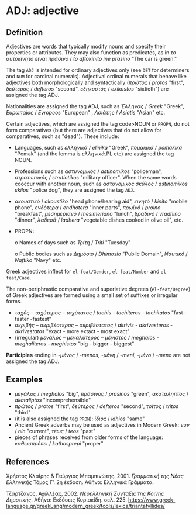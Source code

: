 # ΑDJ: adjective

## Definition

Adjectives are words that typically modify nouns and specify their properties or attributes. They may also function as predicates, as in *το αυτοκίνητο είναι πράσινο* / *to aftokinito ine prasino* "The car is green."

The tag <code>ADJ</code> is intended for ordinary adjectives only (see <code>DET</code> for determiners and <code>NUM</code> for cardinal numerals).
Αdjectival ordinal numerals that behave like adjectives both morphologically and syntactically (*πρώτος* / *protos* "first", *δεύτερος* / *defteros* "second", *εξηκοστός* / *exikostos* "sixtieth") are assigned the tag ADJ.

Nationalities are assigned the tag ADJ, such as *Έλληνας* / *Greek* "Greek", *Ευρωπαίος* / *Evropeos* "European" , *Ασιάτης* / *Asiatis* "Asian" etc.

Certain adjectives, which are assigned the tag code>NOUN</code> or <code>PROPN</code>, do not form comparatives (but there are adjectives that do not allow for comparatives, such as "dead"). These include:

*	Languages, such as *ελληνικά* / *elinika* "Greek", *πομακικά* / *pomakika* "Pomak" (and the lemma is *ελληνικά*.PL etc) are assigned the tag NOUN.
*	Professions such as *αστυνομικός* / *astinomikos* "policeman", *στρατιωτικός* / *stratiotikos* "military officer". When the same words cooccur with another noun, such as *αστυνομικός σκύλος* / *astinomikos skilos* "police dog", they are assigned the tag <code>ADJ</code>.
* *ακουστικό* / *akoustiko* "head phone/hearing aid", *κινητό* / *kinito* "mobile phone", *ενδότερα* / *endhotera* "inner parts", *πρωϊνό* / *proino* "breakfast", *μεσημεριανό* / *mesimeriano* "lunch", *βραδινό* / *vradhino* "dinner", *λαδερά* / *ladhera* "vegetable dishes cooked in olive oil", etc.
    

*	PROPN: 

    o	  Names of days such as *Τρίτη* / *Triti* "Tuesday"
  
    o	  Public bodies such as *Δημόσιο* / *Dhimosio* "Public Domain", *Ναυτικό* / *Naftiko* "Navy" etc. 

Greek adjectives inflect for <code>el-feat/Gender</code>, <code>el-feat/Number</code> and <code>el-feat/Case</code>.

The non-periphrastic comparative and superlative degrees (<code>el-feat/Degree</code>) of Greek adjectives are formed using a small set of suffixes or irregular forms.

* *ταχύς – ταχύτερος – ταχύτατος* / *tachis - tachiteros - tachitatos* "fast - faster -fastest"
*	*ακριβής – ακριβέστερος – ακριβέστατος* / *akrivis - akrivesteros - akrivestatos* "exact - more extact - most exact"
*	 (irregular) *μεγάλος – μεγαλύτερος – μέγιστος* / *meghalos - meghaliteros - meghistos* "big - bigger - biggest"

<b>Participles</b> ending in *-μένος* / *-menos*, *-μένη* / *-meni*, *-μένο* / *-meno* are not assigned the tag ADJ.

## Examples

*	*μεγάλος* / *meghalos* "big", *πράσινος* / *prasinos* "green", *ακατάληπτος* / *akataliptos* "incomprehensible"
*	*πρώτος* / *protos* "first", *δεύτερος* / *defteros* "second", *τρίτος* / *tritos*  "third"
*	(it is also assigned the tag <code>PRON</code>):  *ίδιος* / *idhios* "same"
*	Ancient Greek adverbs may be used as adjectives in Modern Greek: *νυν* / *nin* "current", *τέως* / *teos* "past" 
*	pieces of phrases received from older forms of the language: *καθωσπρέπει* / *kathosprepi* "proper"

## References

Χρήστος Κλαίρης & Γεώργιος Μπαμπινώτης. 2001. *Γραμματική της Νέας Ελληνικής* Τόμος Γ’. 2η έκδοση. Αθήνα: Ελληνικά Γράμματα. 

Τζάρτζανος, Αχιλλέας, 2002. *Νεοελληνική Σύνταξις της Κοινής Δημοτικής*. Αθήνα: Εκδόσεις Κυριακίδη. σελ. 225.
https://www.greek-language.gr/greekLang/modern_greek/tools/lexica/triantafyllides/


